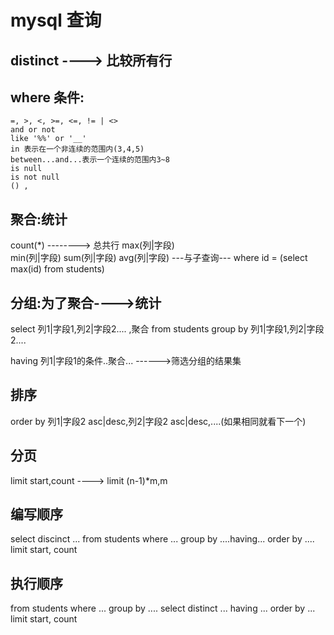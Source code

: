 # mysql 查询
## distinct ----> 比较所有行

## where 条件:
    =, >, <, >=, <=, != | <> 
    and or not
    like '%%' or '__'
    in 表示在一个非连续的范围内(3,4,5)
    between...and...表示一个连续的范围内3~8
    is null
    is not null
    () ,

## 聚合:统计
count(*)     --------> 总共行
max(列|字段)    
min(列|字段)
sum(列|字段)
avg(列|字段)
 ---与子查询---
    where id = (select max(id) from students)

## 分组:为了聚合---->统计
select 列1|字段1,列2|字段2.... ,聚合 from students group by 列1|字段1,列2|字段2....

having 列1|字段1的条件..聚合... ------>筛选分组的结果集

## 排序
order by 列1|字段2 asc|desc,列2|字段2 asc|desc,....(如果相同就看下一个)

## 分页
limit start,count  ----> limit (n-1)*m,m

## 编写顺序
select discinct ...
from students
where ...
group by ....having...
order by ....
limit start, count

## 执行顺序
from students
where ...
group by ....
select distinct ...
having ...
order by ...
limit start, count

